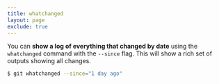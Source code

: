 ```yaml
---
title: whatchanged
layout: page
exclude: true
---
```


You can **show a log of everything that changed by date** using the `whatchanged` command with the `--since` flag. This will show a rich set of outputs showing all changes.
```bash
$ git whatchanged --since="1 day ago"
```
<!--stackedit_data:
eyJoaXN0b3J5IjpbMTQ4NjAyODcwOF19
-->